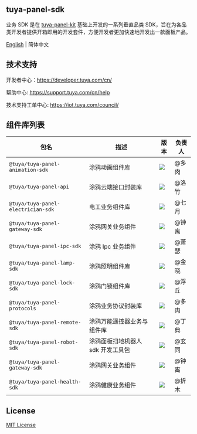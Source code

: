 ## tuya-panel-sdk

业务 SDK 是在 [tuya-panel-kit](https://github.com/tuya/tuya-panel-kit) 基础上开发的一系列垂直品类 SDK，旨在为各品类开发者提供开箱即用的开发套件，方便开发者更加快速地开发出一款面板产品。

[English](./README.md) | 简体中文

## 技术支持

开发者中心：https://developer.tuya.com/cn/

帮助中心: https://support.tuya.com/cn/help

技术支持工单中心: https://iot.tuya.com/council/

## 组件库列表

| 包名                               | 描述                              | 版本                                                         | 负责人 |
| ---------------------------------- | --------------------------------- | ------------------------------------------------------------ | ------ |
| `@tuya/tuya-panel-animation-sdk`   | 涂鸦动画组件库                    | [![](https://img.shields.io/npm/v/@tuya/tuya-panel-animation-sdk/latest.svg)](https://www.npmjs.com/package/@tuya/tuya-panel-animation-sdk) | @多肉  |
| `@tuya/tuya-panel-api`             | 涂鸦云端接口封装库                | [![](https://img.shields.io/npm/v/@tuya/tuya-panel-api/latest.svg)](https://www.npmjs.com/package/@tuya/tuya-panel-api) | @洛竹  |
| `@tuya/tuya-panel-electrician-sdk` | 电工业务组件库                    | [![](https://img.shields.io/npm/v/@tuya/tuya-panel-electrician-sdk/latest.svg)](https://www.npmjs.com/package/@tuya/tuya-panel-electrician-sdk) | @七月  |
| `@tuya/tuya-panel-gateway-sdk`     | 涂鸦网关业务组件                   | [![](https://img.shields.io/npm/v/@tuya/tuya-panel-gateway-sdk/latest.svg)](https://www.npmjs.com/package/@tuya/tuya-panel-gateway-sdk) | @钟离  |
| `@tuya/tuya-panel-ipc-sdk`         | 涂鸦 Ipc 业务组件                 | [![](https://img.shields.io/npm/v/@tuya/tuya-panel-ipc-sdk/latest.svg)](https://www.npmjs.com/package/@tuya/tuya-panel-ipc-sdk) | @萧瑟  |
| `@tuya/tuya-panel-lamp-sdk` | 涂鸦照明组件库 | [![](https://img.shields.io/npm/v/@tuya/tuya-panel-lamp-sdk/latest.svg)](https://www.npmjs.com/package/@tuya/tuya-panel-lamp-sdk) | @金晓 |
| `@tuya/tuya-panel-lock-sdk` | 涂鸦门锁组件库 | [![](https://img.shields.io/npm/v/@tuya/tuya-panel-lock-sdk/latest.svg)](https://www.npmjs.com/package/@tuya/tuya-panel-lock-sdk) | @浮丘 |
| `@tuya/tuya-panel-protocols` | 涂鸦业务协议封装库 | [![](https://img.shields.io/npm/v/@tuya/tuya-panel-protocols/latest.svg)](https://www.npmjs.com/package/@tuya/tuya-panel-protocols) | @多肉 |
| `@tuya/tuya-panel-remote-sdk` | 涂鸦万能遥控器业务与组件库 | [![](https://img.shields.io/npm/v/@tuya/tuya-panel-remote-sdk/latest.svg)](https://www.npmjs.com/package/@tuya/tuya-panel-remote-sdk) | @丁典 |
| `@tuya/tuya-panel-robot-sdk`       | 涂鸦面板扫地机器人 sdk 开发工具包 | [![](https://img.shields.io/npm/v/@tuya/tuya-panel-robot-sdk/latest.svg)](https://www.npmjs.com/package/@tuya/tuya-panel-robot-sdk) | @玄同  |
| `@tuya/tuya-panel-gateway-sdk`     | 涂鸦网关业务组件                   | [![](https://img.shields.io/npm/v/@tuya/tuya-panel-gateway-sdk/latest.svg)](https://www.npmjs.com/package/@tuya/tuya-panel-gateway-sdk) | @钟离  |
| `@tuya/tuya-panel-health-sdk`     | 涂鸦健康业务组件                   | [![](https://img.shields.io/npm/v/@tuya/tuya-panel-health-sdk/latest.svg)](https://www.npmjs.com/package/@tuya/tuya-panel-health-sdk) | @折木  |

## License

[MIT License](https://github.com/tuya/tuya-iotos-embeded-sdk-multimedia/blob/master/LICENSE)

